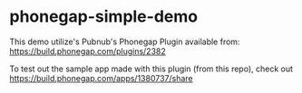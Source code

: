 # phonegap-simple-demo

This demo utilize's Pubnub's Phonegap Plugin available from: https://build.phonegap.com/plugins/2382

To test out the sample app made with this plugin (from this repo), 
check out https://build.phonegap.com/apps/1380737/share

